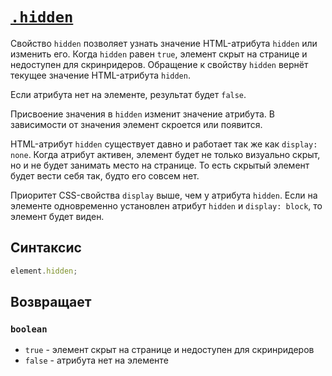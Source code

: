 # [`.hidden`](../index.md)

Свойство `hidden` позволяет узнать значение HTML-атрибута `hidden` или изменить его. Когда `hidden` равен `true`, элемент скрыт на странице и недоступен для скринридеров. Обращение к свойству `hidden` вернёт текущее значение HTML-атрибута `hidden`.

Если атрибута нет на элементе, результат будет `false`.

Присвоение значения в `hidden` изменит значение атрибута. В зависимости от значения элемент скроется или появится.

HTML-атрибут `hidden` существует давно и работает так же как `display: none`. Когда атрибут активен, элемент будет не только визуально скрыт, но и не будет занимать место на странице. То есть скрытый элемент будет вести себя так, будто его совсем нет.

Приоритет CSS-свойства `display` выше, чем у атрибута `hidden`. Если на элементе одновременно установлен атрибут `hidden` и `display: block`, то элемент будет виден.

## Синтаксис

```js
element.hidden;
```

## Возвращает

### `boolean`

- `true` - элемент скрыт на странице и недоступен для скринридеров
- `false` - атрибута нет на элементе
